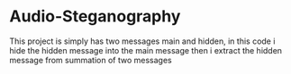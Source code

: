 # Audio-Steganography
This project is simply has two messages main and hidden, in this code i hide the hidden message into the main message then i extract the hidden message from summation of two messages
